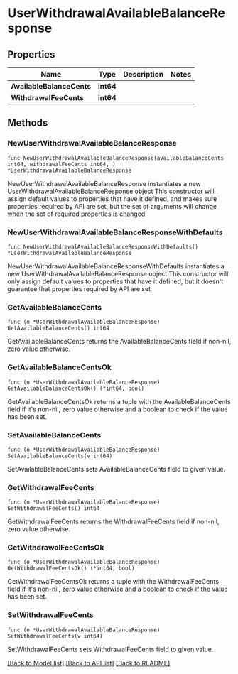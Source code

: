 # UserWithdrawalAvailableBalanceResponse

## Properties

Name | Type | Description | Notes
------------ | ------------- | ------------- | -------------
**AvailableBalanceCents** | **int64** |  | 
**WithdrawalFeeCents** | **int64** |  | 

## Methods

### NewUserWithdrawalAvailableBalanceResponse

`func NewUserWithdrawalAvailableBalanceResponse(availableBalanceCents int64, withdrawalFeeCents int64, ) *UserWithdrawalAvailableBalanceResponse`

NewUserWithdrawalAvailableBalanceResponse instantiates a new UserWithdrawalAvailableBalanceResponse object
This constructor will assign default values to properties that have it defined,
and makes sure properties required by API are set, but the set of arguments
will change when the set of required properties is changed

### NewUserWithdrawalAvailableBalanceResponseWithDefaults

`func NewUserWithdrawalAvailableBalanceResponseWithDefaults() *UserWithdrawalAvailableBalanceResponse`

NewUserWithdrawalAvailableBalanceResponseWithDefaults instantiates a new UserWithdrawalAvailableBalanceResponse object
This constructor will only assign default values to properties that have it defined,
but it doesn't guarantee that properties required by API are set

### GetAvailableBalanceCents

`func (o *UserWithdrawalAvailableBalanceResponse) GetAvailableBalanceCents() int64`

GetAvailableBalanceCents returns the AvailableBalanceCents field if non-nil, zero value otherwise.

### GetAvailableBalanceCentsOk

`func (o *UserWithdrawalAvailableBalanceResponse) GetAvailableBalanceCentsOk() (*int64, bool)`

GetAvailableBalanceCentsOk returns a tuple with the AvailableBalanceCents field if it's non-nil, zero value otherwise
and a boolean to check if the value has been set.

### SetAvailableBalanceCents

`func (o *UserWithdrawalAvailableBalanceResponse) SetAvailableBalanceCents(v int64)`

SetAvailableBalanceCents sets AvailableBalanceCents field to given value.


### GetWithdrawalFeeCents

`func (o *UserWithdrawalAvailableBalanceResponse) GetWithdrawalFeeCents() int64`

GetWithdrawalFeeCents returns the WithdrawalFeeCents field if non-nil, zero value otherwise.

### GetWithdrawalFeeCentsOk

`func (o *UserWithdrawalAvailableBalanceResponse) GetWithdrawalFeeCentsOk() (*int64, bool)`

GetWithdrawalFeeCentsOk returns a tuple with the WithdrawalFeeCents field if it's non-nil, zero value otherwise
and a boolean to check if the value has been set.

### SetWithdrawalFeeCents

`func (o *UserWithdrawalAvailableBalanceResponse) SetWithdrawalFeeCents(v int64)`

SetWithdrawalFeeCents sets WithdrawalFeeCents field to given value.



[[Back to Model list]](../README.md#documentation-for-models) [[Back to API list]](../README.md#documentation-for-api-endpoints) [[Back to README]](../README.md)


